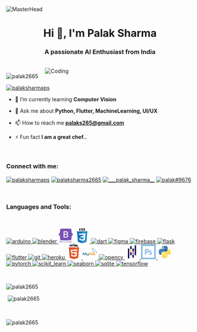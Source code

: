 ![MasterHead](https://blogger.googleusercontent.com/img/b/R29vZ2xl/AVvXsEhSkHUL64gL60eENY6biJM3i4GTH088NUYaH6ojqe1-93K_jSbBTon5XvFuH28uEesx1qJ8KSO03t9Ar4REXRwbliyDbFchQFa3cSyXdFVs9UtpUko3E3BGlJgpgwGNm--vbX6ewMQyKvROtTCSr3hxJvAiu-XiINlyKKFFaT4jNdRGc_wslQmHKEe7/s1599/ai-artificial-intelligence-degree-icons-vector-banner-concept-illustration-icon-set-robotics-machine-learning-autonomous-problem-214718866.jpg)
<h1 align="center">Hi 👋, I'm Palak Sharma</h1>
<h3 align="center">A passionate AI Enthusiast from India</h3>
<br>
<img align="right" alt="Coding" width="400" src="https://blogger.googleusercontent.com/img/b/R29vZ2xl/AVvXsEhGk9MVGMbYNpe12v4YKcZfLoOba0m_ygxBhRopvGZVs5bKa0_JJjg8pSFV7UiHChX72AvGYcZzu3dEntaEp74IUah_Ts6iND4amIR5MTnIHdKS5yI0pT-xjWJmjQ6zGPj_EG8XxHYsTw08lqBhiQLUr8-R-C4iCtt6yNW8u1GmJXgQ57EVIT_K8Fg9/s577/image_processing20210510-30544-4mlsmf-removebg-preview.png">
<p align="left"> <img src="https://komarev.com/ghpvc/?username=palak2665&label=Profile%20views&color=0e75b6&style=flat" alt="palak2665" /> </p>
<p align="left"> <a href="https://twitter.com/palaksharmaps" target="blank"><img src="https://img.shields.io/twitter/follow/palaksharmaps?logo=twitter&style=for-the-badge" alt="palaksharmaps" /></a> </p>

- 🌱 I’m currently learning **Computer Vision**

- 💬 Ask me about **Python, Flutter, MachineLearning, UI/UX**

- 📫 How to reach me **palaks265@gmail.com**

- ⚡ Fun fact **I am a great chef..**

<br>
<h3 align="left">Connect with me:</h3>
<p align="left">
<a href="https://twitter.com/palaksharmaps" target="blank"><img align="center" src="https://raw.githubusercontent.com/rahuldkjain/github-profile-readme-generator/master/src/images/icons/Social/twitter.svg" alt="palaksharmaps" height="30" width="40" /></a>
<a href="https://linkedin.com/in/palaksharma2665" target="blank"><img align="center" src="https://raw.githubusercontent.com/rahuldkjain/github-profile-readme-generator/master/src/images/icons/Social/linked-in-alt.svg" alt="palaksharma2665" height="30" width="40" /></a>
<a href="https://instagram.com/___palak_sharma__" target="blank"><img align="center" src="https://raw.githubusercontent.com/rahuldkjain/github-profile-readme-generator/master/src/images/icons/Social/instagram.svg" alt="___palak_sharma__" height="30" width="40" /></a>
<a href="https://discord.gg/palak#9676" target="blank"><img align="center" src="https://raw.githubusercontent.com/rahuldkjain/github-profile-readme-generator/master/src/images/icons/Social/discord.svg" alt="palak#9676" height="30" width="40" /></a>
</p>

<br>
<h3 align="left">Languages and Tools:</h3>
<br>
<p align="left"> <a href="https://www.arduino.cc/" target="_blank" rel="noreferrer"> <img src="https://cdn.worldvectorlogo.com/logos/arduino-1.svg" alt="arduino" width="40" height="40"/> </a> <a href="https://www.blender.org/" target="_blank" rel="noreferrer"> <img src="https://download.blender.org/branding/community/blender_community_badge_white.svg" alt="blender" width="40" height="40"/> </a> <a href="https://getbootstrap.com" target="_blank" rel="noreferrer"> <img src="https://raw.githubusercontent.com/devicons/devicon/master/icons/bootstrap/bootstrap-plain-wordmark.svg" alt="bootstrap" width="40" height="40"/> </a> <a href="https://www.w3schools.com/css/" target="_blank" rel="noreferrer"> <img src="https://raw.githubusercontent.com/devicons/devicon/master/icons/css3/css3-original-wordmark.svg" alt="css3" width="40" height="40"/> </a> <a href="https://dart.dev" target="_blank" rel="noreferrer"> <img src="https://www.vectorlogo.zone/logos/dartlang/dartlang-icon.svg" alt="dart" width="40" height="40"/> </a> <a href="https://www.figma.com/" target="_blank" rel="noreferrer"> <img src="https://www.vectorlogo.zone/logos/figma/figma-icon.svg" alt="figma" width="40" height="40"/> </a> <a href="https://firebase.google.com/" target="_blank" rel="noreferrer"> <img src="https://www.vectorlogo.zone/logos/firebase/firebase-icon.svg" alt="firebase" width="40" height="40"/> </a> <a href="https://flask.palletsprojects.com/" target="_blank" rel="noreferrer"> <img src="https://www.vectorlogo.zone/logos/pocoo_flask/pocoo_flask-icon.svg" alt="flask" width="40" height="40"/> </a> <a href="https://flutter.dev" target="_blank" rel="noreferrer"> <img src="https://www.vectorlogo.zone/logos/flutterio/flutterio-icon.svg" alt="flutter" width="40" height="40"/> </a> <a href="https://git-scm.com/" target="_blank" rel="noreferrer"> <img src="https://www.vectorlogo.zone/logos/git-scm/git-scm-icon.svg" alt="git" width="40" height="40"/> </a> <a href="https://heroku.com" target="_blank" rel="noreferrer"> <img src="https://www.vectorlogo.zone/logos/heroku/heroku-icon.svg" alt="heroku" width="40" height="40"/> </a> <a href="https://www.w3.org/html/" target="_blank" rel="noreferrer"> <img src="https://raw.githubusercontent.com/devicons/devicon/master/icons/html5/html5-original-wordmark.svg" alt="html5" width="40" height="40"/> </a> <a href="https://www.mysql.com/" target="_blank" rel="noreferrer"> <img src="https://raw.githubusercontent.com/devicons/devicon/master/icons/mysql/mysql-original-wordmark.svg" alt="mysql" width="40" height="40"/> </a> <a href="https://opencv.org/" target="_blank" rel="noreferrer"> <img src="https://www.vectorlogo.zone/logos/opencv/opencv-icon.svg" alt="opencv" width="40" height="40"/> </a> <a href="https://pandas.pydata.org/" target="_blank" rel="noreferrer"> <img src="https://raw.githubusercontent.com/devicons/devicon/2ae2a900d2f041da66e950e4d48052658d850630/icons/pandas/pandas-original.svg" alt="pandas" width="40" height="40"/> </a> <a href="https://www.photoshop.com/en" target="_blank" rel="noreferrer"> <img src="https://raw.githubusercontent.com/devicons/devicon/master/icons/photoshop/photoshop-line.svg" alt="photoshop" width="40" height="40"/> </a> <a href="https://www.python.org" target="_blank" rel="noreferrer"> <img src="https://raw.githubusercontent.com/devicons/devicon/master/icons/python/python-original.svg" alt="python" width="40" height="40"/> </a> <a href="https://pytorch.org/" target="_blank" rel="noreferrer"> <img src="https://www.vectorlogo.zone/logos/pytorch/pytorch-icon.svg" alt="pytorch" width="40" height="40"/> </a> <a href="https://scikit-learn.org/" target="_blank" rel="noreferrer"> <img src="https://upload.wikimedia.org/wikipedia/commons/0/05/Scikit_learn_logo_small.svg" alt="scikit_learn" width="40" height="40"/> </a> <a href="https://seaborn.pydata.org/" target="_blank" rel="noreferrer"> <img src="https://seaborn.pydata.org/_images/logo-mark-lightbg.svg" alt="seaborn" width="40" height="40"/> </a> <a href="https://www.sqlite.org/" target="_blank" rel="noreferrer"> <img src="https://www.vectorlogo.zone/logos/sqlite/sqlite-icon.svg" alt="sqlite" width="40" height="40"/> </a> <a href="https://www.tensorflow.org" target="_blank" rel="noreferrer"> <img src="https://www.vectorlogo.zone/logos/tensorflow/tensorflow-icon.svg" alt="tensorflow" width="40" height="40"/> </a> </p>
<br>
<p><img align="left" src="https://github-readme-stats.vercel.app/api/top-langs?username=palak2665&show_icons=true&locale=en&layout=compact" alt="palak2665" /></p>
<br>
<p>&nbsp;<img align="center" src="https://github-readme-stats.vercel.app/api?username=palak2665&show_icons=true&locale=en" alt="palak2665" /></p>
<br>
<p><img align="center" src="https://github-readme-streak-stats.herokuapp.com/?user=palak2665&" alt="palak2665" /></p>
